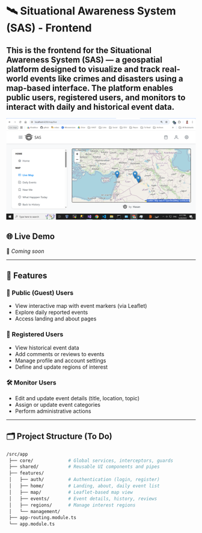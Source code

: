 # 🛰️ Situational Awareness System (SAS) - Frontend

This is the frontend for the **Situational Awareness System (SAS)** — a geospatial platform designed to visualize and track real-world events like crimes and disasters using a map-based interface. The platform enables public users, registered users, and monitors to interact with daily and historical event data.
----
![alt text](public/image.png)


## 🌐 Live Demo

🚧 _Coming soon_

---

## 📌 Features 

### 🧭 Public (Guest) Users
- View interactive map with event markers (via Leaflet)
- Explore daily reported events
- Access landing and about pages

### 👤 Registered Users
- View historical event data
- Add comments or reviews to events
- Manage profile and account settings
- Define and update regions of interest

### 🛠️ Monitor Users
- Edit and update event details (title, location, topic)
- Assign or update event categories
- Perform administrative actions

---

## 🗂️ Project Structure (To Do)

```bash
/src/app
 ├── core/             # Global services, interceptors, guards
 ├── shared/           # Reusable UI components and pipes
 ├── features/
 │   ├── auth/         # Authentication (login, register)
 │   ├── home/         # Landing, about, daily event list
 │   ├── map/          # Leaflet-based map view
 │   ├── events/       # Event details, history, reviews
 │   ├── regions/      # Manage interest regions
 │   └── management/      
 ├── app-routing.module.ts
 └── app.module.ts
